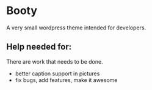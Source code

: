 <h1>Booty</h1>
A very small wordpress theme intended for developers.
<h2>Help needed for:</h2>
There are work that needs to be done.
<ul>
<li>better caption support in pictures</li>
<li>fix bugs, add features, make it awesome</li>
</ul>

